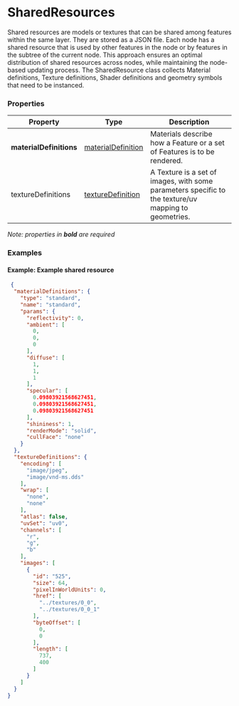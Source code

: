 # SharedResources

Shared resources are models or textures that can be shared among features within the same layer. They are stored as a JSON file. Each node has a shared resource that is used by other features in the node or by features in the subtree of the current node. This approach ensures an optimal distribution of shared resources across nodes, while maintaining the node-based updating process. The SharedResource class collects Material definitions, Texture definitions, Shader definitions and geometry symbols that need to be instanced.

### Properties

| Property | Type | Description |
| --- | --- | --- |
| **materialDefinitions** | [materialDefinition](materialDefinition.cmn.md) | Materials describe how a Feature or a set of Features is to be rendered. |
| textureDefinitions | [textureDefinition](textureDefinition.cmn.md) | A Texture is a set of images, with some parameters specific to the texture/uv mapping to geometries. |

*Note: properties in **bold** are required*

### Examples 

#### Example: Example shared resource 

```json
 {
  "materialDefinitions": {
    "type": "standard",
    "name": "standard",
    "params": {
      "reflectivity": 0,
      "ambient": [
        0,
        0,
        0
      ],
      "diffuse": [
        1,
        1,
        1
      ],
      "specular": [
        0.09803921568627451,
        0.09803921568627451,
        0.09803921568627451
      ],
      "shininess": 1,
      "renderMode": "solid",
      "cullFace": "none"
    }
  },
  "textureDefinitions": {
    "encoding": [
      "image/jpeg",
      "image/vnd-ms.dds"
    ],
    "wrap": [
      "none",
      "none"
    ],
    "atlas": false,
    "uvSet": "uv0",
    "channels": [
      "r",
      "g",
      "b"
    ],
    "images": [
      {
        "id": "525",
        "size": 64,
        "pixelInWorldUnits": 0,
        "href": [
          "../textures/0_0",
          "../textures/0_0_1"
        ],
        "byteOffset": [
          0,
          0
        ],
        "length": [
          737,
          400
        ]
      }
    ]
  }
} 
```

